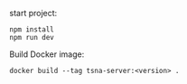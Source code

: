 start project:
```
npm install
npm run dev
````

Build Docker image:

```
docker build --tag tsna-server:<version> .
```